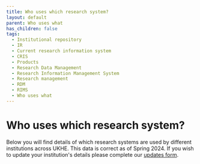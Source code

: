 ```yaml
---
title: Who uses which research system?
layout: default
parent: Who uses what
has_children: false
tags:
  - Institutional repository
  - IR
  - Current research information system
  - CRIS
  - Products
  - Research Data Management
  - Research Information Management System
  - Research management
  - RDM
  - RIMS
  - Who uses what
---
```

# Who uses which research system?

Below you will find details of which research systems are used by different institutions across UKHE. This data is correct as of Spring 2024. If you wish to update your institution's details please complete our [updates form](https://docs.google.com/forms/d/e/1FAIpQLSerR7YUST6iTLUd8hN2dRkzP68JeURPWQmodOQtQrv8oYL9Hw/viewform).
